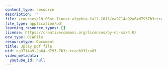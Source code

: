 ```yaml
---
content_type: resource
description: ''
file: /courses/18-06sc-linear-algebra-fall-2011/ea9714a92a64d7937b3cccacb931ca63_osh80YCg_GM.pdf
file_type: application/pdf
learning_resource_types: []
license: https://creativecommons.org/licenses/by-nc-sa/4.0/
ocw_type: OCWFile
resourcetype: Document
title: 3play pdf file
uid: ea9714a9-2a64-d793-7b3c-ccacb931ca63
video_metadata:
  youtube_id: null
---
```

